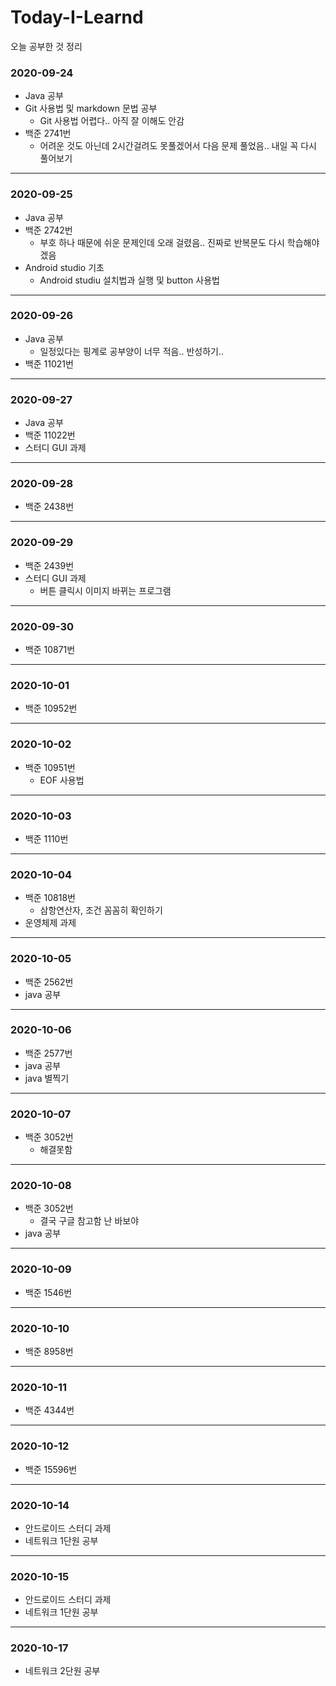 # Today-I-Learnd

오늘 공부한 것 정리

### 2020-09-24

- Java 공부
- Git 사용법 및 markdown 문법 공부
    * Git 사용법 어렵다.. 아직 잘 이해도 안감
- 백준 2741번
    * 어려운 것도 아닌데 2시간걸려도 못풀겠어서 다음 문제 풀었음.. 내일 꼭 다시 풀어보기
***
### 2020-09-25
- Java 공부
- 백준 2742번
    * 부호 하나 때문에 쉬운 문제인데 오래 걸렸음.. 진짜로 반복문도 다시 학습해야겠음
- Android studio 기초
    * Android studiu 설치법과 실행 및 button 사용법
***
### 2020-09-26
- Java 공부
    * 일정있다는 핑계로 공부양이 너무 적음.. 반성하기..
- 백준 11021번
***
### 2020-09-27
- Java 공부
- 백준 11022번
- 스터디 GUI 과제
***
### 2020-09-28
- 백준 2438번
***
### 2020-09-29
- 백준 2439번
- 스터디 GUI 과제
    * 버튼 클릭시 이미지 바뀌는 프로그램
***
### 2020-09-30
- 백준 10871번
***
### 2020-10-01
- 백준 10952번
***
### 2020-10-02
- 백준 10951번
    * EOF 사용법
***
### 2020-10-03
- 백준 1110번
***
### 2020-10-04
- 백준 10818번
    * 삼항연산자, 조건 꼼꼼히 확인하기
- 운영체제 과제
***
### 2020-10-05
- 백준 2562번
- java 공부
***
### 2020-10-06
- 백준 2577번
- java 공부
- java 별찍기
***
### 2020-10-07
- 백준 3052번
   * 해결못함 
***
### 2020-10-08
- 백준 3052번
   * 결국 구글 참고함 난 바보야
- java 공부
***
### 2020-10-09
- 백준 1546번
***
### 2020-10-10
- 백준 8958번
***
### 2020-10-11
- 백준 4344번
***
### 2020-10-12
- 백준 15596번
***
### 2020-10-14
- 안드로이드 스터디 과제
- 네트워크 1단원 공부
***
### 2020-10-15
- 안드로이드 스터디 과제
- 네트워크 1단원 공부
***
### 2020-10-17
- 네트워크 2단원 공부
